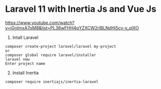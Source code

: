 # Laravel 11 with Inertia Js and Vue Js
https://www.youtube.com/watch?v=iGnlmxA7oM8&list=PL38wFHH4qYZXCW2rlBLNdHi5cv-v_qlXO


1. Intall Laravel
  ```
  composer create-project laravel/laravel my-project
  or
  composer global require laravel/installer
  laravel new
  Enter project name
  ```

2. Install Inertia
  ```
  composer require inertiajs/inertia-laravel
  ```
